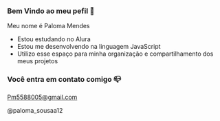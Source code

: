 ### Bem Vindo ao meu pefil 💙

Meu nome é Paloma Mendes

- Estou estudando no Alura
- Estou me desenvolvendo na linguagem JavaScript
- Utilizo esse espaço para minha organização e compartilhamento dos meus projetos

### Você entra em contato comigo 📪

Pm5588005@gmail.com

@paloma_sousaa12
